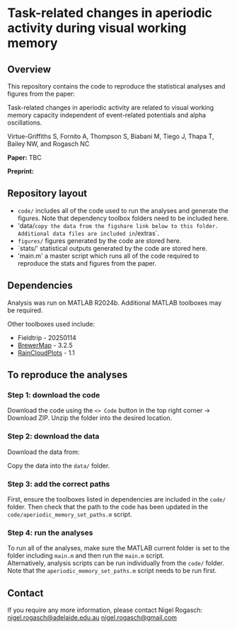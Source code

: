 # Task-related changes in aperiodic activity during visual working memory

## Overview

This repository contains the code to reproduce the statistical analyses and 
figures from the paper:

Task-related changes in aperiodic activity are related to visual working 
memory capacity independent of event-related potentials and alpha oscillations.

Virtue-Griffiths S, Fornito A, Thompson S, Biabani M, Tiego J, Thapa T, Bailey NW, and Rogasch NC

**Paper:**
TBC

**Preprint:**


## Repository layout
- `code/` includes all of the code used to run the analyses and generate the figures. Note that dependency toolbox folders need to be included here.
- 'data/` copy the data from the figshare link below to this folder. Additional data files are included in `/extras`.
- `figures/` figures generated by the code are stored here.
- `stats/' statistical outputs generated by the code are stored here.
- 'main.m' a master script which runs all of the code required to reproduce the stats and figures from the paper.


## Dependencies
Analysis was run on MATLAB R2024b. Additional MATLAB toolboxes may be required.

Other toolboxes used include:
- Fieldtrip - 20250114
- [BrewerMap](https://github.com/DrosteEffect/BrewerMap/releases/tag/3.2.5) - 3.2.5
- [RainCloudPlots](https://github.com/RainCloudPlots/RainCloudPlots/releases/tag/v1.1) - 1.1

## To reproduce the analyses

### Step 1: download the code
Download the code using the `<> Code` button in the top right corner -> Download ZIP.
Unzip the folder into the desired location.

### Step 2: download the data
Download the data from:


Copy the data into the `data/` folder.

### Step 3: add the correct paths
First, ensure the toolboxes listed in dependencies are included in the `code/` folder. Then check that the path to the code has been updated in the `code/aperiodic_memory_set_paths.m` script.

### Step 4: run the analyses
To run all of the analyses, make sure the MATLAB current folder is set to the folder including `main.m` and then run the `main.m` script.  
Alternatively, analysis scripts can be run individually from the `code/` folder.
Note that the `aperiodic_memory_set_paths.m` script needs to be run first.

## Contact
If you require any more information, please contact Nigel Rogasch:
nigel.rogasch@adelaide.edu.au
nigel.rogasch@gmail.com